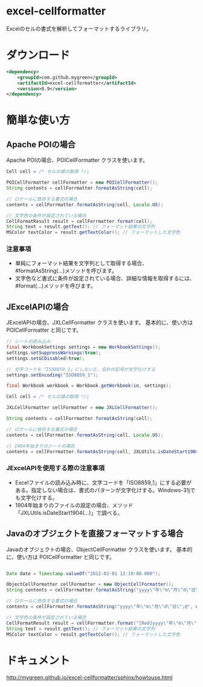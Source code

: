 # excel-cellformatter
Excelのセルの書式を解析してフォーマットするライブラリ。

# ダウンロード
```xml
<dependency>
    <groupId>com.github.mygreen</groupId>
    <artifactId>excel-cellformatter</artifactId>
    <version>0.9</version>
</dependency>
```

# 簡単な使い方
## Apache POIの場合

Apache POIの場合、POICellFormatter クラスを使います。

```java
Cell cell = /* セルの値の取得 */;

POICellFormatter cellFormatter = new POICellFormatter();
String contents = cellForrmatter.formatAsString(cell);

// ロケールに依存する書式の場合
contents = cellForrmatter.formatAsString(cell, Locale.US);

// 文字色の条件が設定されている場合
CellFormatResult result = cellForrmatter.format(cell);
String text = result.getText(); // フォーマット結果の文字列
MSColor textColor = result.getTextColor(); // フォーマットした文字色

```

### 注意事項
- 単純にフォーマット結果を文字列として取得する場合、#formatAsString(...)メソッドを呼びます。
- 文字色など書式に条件が設定されている場合、詳細な情報を取得するには、#format(...)メソッドを呼びます。

## JExcelAPIの場合

JExcelAPIの場合、JXLCellFormatter クラスを使います。
基本的に、使い方は POICellFormatter と同じです。

```java
// シートの読み込み
final WorkbookSettings settings = new WorkbookSettings();
settings.setSuppressWarnings(true);
settings.setGCDisabled(true);

// 文字コードを「ISO8859_1」にしないと、会計の記号が文字化けする
settings.setEncoding("ISO8859_1");

final Workbook workbook = Workbook.getWorkbook(in, settings);

Cell cell = /* セルの値の取得 */;

JXLCellFormatter cellFormatter = new JXLCellFormatter();

String contents = cellForrmatter.formatAsString(cell);

// ロケールに依存する書式の場合
contents = cellForrmatter.formatAsString(cell, Locale.US);

// 1904年始まりのシートの場合
contents = cellForrmatter.formatAsString(cell, JXLUtils.isDateStart1904(sheet));

```

### JExcelAPIを使用する際の注意事項
- Excelファイルの読み込み時に、文字コードを「ISO8859_1」にする必要がある。指定しない場合は、書式のパターンが文字化けする。Windows-31jでも文字化けする。
- 1904年始まりのファイルの設定の場合、メソッド「JXLUtils.isDateStart1904(...)」で調べる。


## Javaのオブジェクトを直接フォーマットする場合

Javaのオブジェクトの場合、ObjectCellFormatter クラスを使います。
基本的に、使い方は POICellFormatter と同じです。

```java

Date date = Timestamp.valueOf("2012-02-01 12:10:00.000");

ObjectCellFormatter cellFormatter = new ObjectCellFormatter();
String contents = cellForrmatter.formatAsString("yyyy\"年\"m\"月\"d\"日\";@", date);

// ロケールに依存する書式の場合
contents = cellForrmatter.formatAsString("yyyy\"年\"m\"月\"d\"日\";@", date, Locale.US);

// 文字色の条件が設定されている場合
CellFormatResult result = cellForrmatter.format("[Red]yyyy\"年\"m\"月\"d\"日\";@", date);
String text = result.getText(); // フォーマット結果の文字列
MSColor textColor = result.getTextColor(); // フォーマットした文字色

```


# ドキュメント
http://mygreen.github.io/excel-cellformatter/sphinx/howtouse.html
